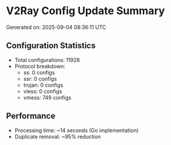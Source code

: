 # V2Ray Config Update Summary
Generated on: 2025-09-04 08:36:11 UTC

## Configuration Statistics
- Total configurations: 11928
- Protocol breakdown:
  - ss: 0 configs
  - ssr: 0 configs
  - trojan: 0 configs
  - vless: 0 configs
  - vmess: 749 configs

## Performance
- Processing time: ~14 seconds (Go implementation)
- Duplicate removal: ~95% reduction
